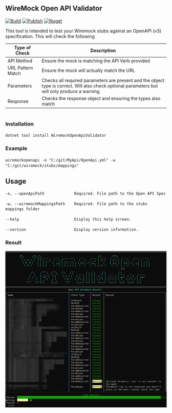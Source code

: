 ## WireMock Open API Validator

[![Build](https://github.com/tidusjar/Wiremock.OpenAPIValidator/actions/workflows/build.yml/badge.svg)](https://github.com/tidusjar/Wiremock.OpenAPIValidator/actions/workflows/build.yml)
[![Publish](https://github.com/tidusjar/Wiremock.OpenAPIValidator/actions/workflows/publish.yml/badge.svg)](https://github.com/tidusjar/Wiremock.OpenAPIValidator/actions/workflows/publish.yml)
[![Nuget](https://img.shields.io/nuget/v/Wiremock.OpenAPIValidator)](https://img.shields.io/nuget/v/Wiremock.OpenAPIValidator)

This tool is intended to test your Wiremock stubs against an OpenAPI (v3) specification. This will check the following

| Type of Check | Description |
| ----------- | ----------- |
| API Method | Ensure the mock is matching the API Verb provided |
| URL Pattern Match | Ensure the mock will actually match the URL |
| Parameters | Checks all required parameters are present and the object type is correct. Will also check optional parameters but will only produce a warning |
| Response | Checks the response object and ensuring the types also match |

#


### Installation
`dotnet tool install WiremockOpenApiValidator`

### Example

`wiremockopenapi -o "C:/git/MyApi/OpenApi.yml" -w "C:/git/wiremock/stubs/mappings"`

## Usage

```
-o, --openApiPath             Required. File path to the Open API Spec

-w, --wiremockMappingsPath    Required. File path to the stubs mappings folder

--help                        Display this help screen.

--version                     Display version information.
```

### Result
![Example Result](./assets/output.png)